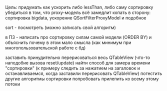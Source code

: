 Цель:   придумать как ускорить либо lessThan, либо саму сортировку
	убедиться в том, что proxy-модель всё замедлит
	копать в сторону: сортировка bigdata, ускорение QSortFilterProxyModel и подобное


sort - посмотреть (можно записать свой алгоритм)

в ПЗ - написать про сортировку силам самой модели (ORDER BY) и объяснить почему в этом мало смысла (как минимум при многопользовательской работе с бд)



заставить принудительно перерисоваться весь QTableView (что-то наподобие вызова reset/update)
найти способ для замера времени "сортировки" (к примеру следить за нажатием на загаловок и останавливаемся, когда заставили перерисовать QTableView)
потестить другие алгоритмы сортировки
попробовать прилепить ко всему этому потоки
